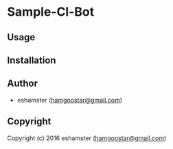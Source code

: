 # Sample-Cl-Bot

## Usage

## Installation

## Author

* eshamster (hamgoostar@gmail.com)

## Copyright

Copyright (c) 2016 eshamster (hamgoostar@gmail.com)
